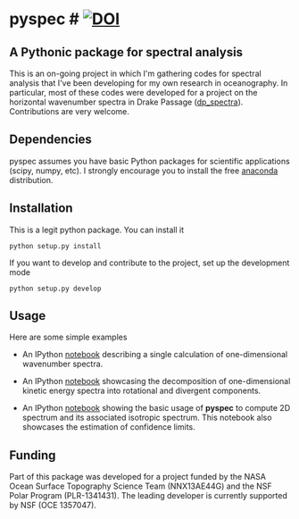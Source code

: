 # pyspec # [![DOI](https://zenodo.org/badge/doi/10.5281/zenodo.31596.svg)](http://dx.doi.org/10.5281/zenodo.31596)
## A Pythonic package for spectral analysis ##


This is an on-going project in which I'm gathering codes for spectral analysis that I've been developing for my own research in oceanography. In particular, most of these codes were developed for a project on the horizontal wavenumber spectra in Drake Passage ([dp_spectra](https://github.com/crocha700/dp_spectra)). Contributions are very welcome.

## Dependencies ##
pyspec assumes you have basic Python packages for scientific applications (scipy, numpy, etc). I strongly encourage you to install the free [anaconda](https://store.continuum.io/cshop/anaconda/) distribution.

## Installation ##

This is a legit python package. You can install it

	python setup.py install

If you want to develop and contribute to the project, set up the development mode

	python setup.py develop

## Usage ##

Here are some simple examples 

* An IPython [notebook](http://nbviewer.ipython.org/github/crocha700/pyspec/blob/master/examples/example_1d_spec.ipynb) describing a single calculation of one-dimensional wavenumber spectra.

* An IPython [notebook](http://nbviewer.ipython.org/github/crocha700/dp_spectra/blob/master/adcp/buhler_etal_decomposition.ipynb) showcasing the decomposition of one-dimensional kinetic energy spectra into rotational and divergent components.

* An IPython [notebook](http://nbviewer.ipython.org/github/crocha700/pyspec/blob/master/examples/example_2d_spectra.ipynb) showing the basic usage of **pyspec** to compute 2D spectrum and its associated isotropic spectrum. This notebook also showcases the estimation of confidence limits.

## Funding ##
Part of this package was developed for a project funded by the NASA Ocean Surface Topography Science Team (NNX13AE44G) and the NSF Polar Program (PLR-1341431). The leading developer is currently supported by NSF (OCE 1357047).


